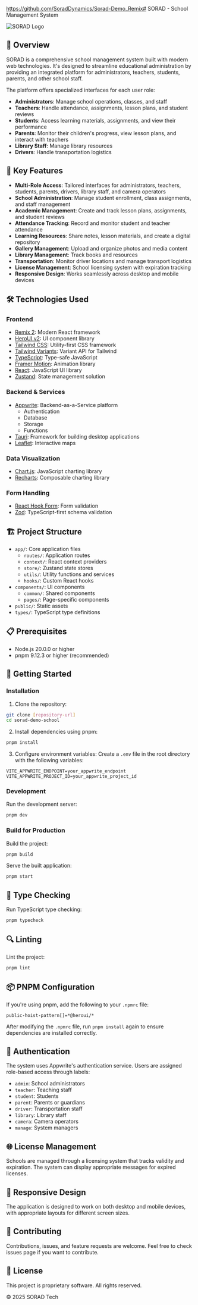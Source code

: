 https://github.com/SoradDynamics/Sorad-Demo_Remix# SORAD - School Management System

![SORAD Logo](/public/ico.png)

## 🌟 Overview

SORAD is a comprehensive school management system built with modern web technologies. It's designed to streamline educational administration by providing an integrated platform for administrators, teachers, students, parents, and other school staff.

The platform offers specialized interfaces for each user role:

- **Administrators**: Manage school operations, classes, and staff
- **Teachers**: Handle attendance, assignments, lesson plans, and student reviews
- **Students**: Access learning materials, assignments, and view their performance
- **Parents**: Monitor their children's progress, view lesson plans, and interact with teachers
- **Library Staff**: Manage library resources
- **Drivers**: Handle transportation logistics

## 🚀 Key Features

- **Multi-Role Access**: Tailored interfaces for administrators, teachers, students, parents, drivers, library staff, and camera operators
- **School Administration**: Manage student enrollment, class assignments, and staff management
- **Academic Management**: Create and track lesson plans, assignments, and student reviews
- **Attendance Tracking**: Record and monitor student and teacher attendance
- **Learning Resources**: Share notes, lesson materials, and create a digital repository
- **Gallery Management**: Upload and organize photos and media content
- **Library Management**: Track books and resources
- **Transportation**: Monitor driver locations and manage transport logistics
- **License Management**: School licensing system with expiration tracking
- **Responsive Design**: Works seamlessly across desktop and mobile devices

## 🛠️ Technologies Used

### Frontend

- [Remix 2](https://remix.run/docs/en/main/start/quickstart): Modern React framework
- [HeroUI v2](https://heroui.com/): UI component library
- [Tailwind CSS](https://tailwindcss.com/): Utility-first CSS framework
- [Tailwind Variants](https://tailwind-variants.org): Variant API for Tailwind
- [TypeScript](https://www.typescriptlang.org/): Type-safe JavaScript
- [Framer Motion](https://www.framer.com/motion/): Animation library
- [React](https://react.dev/): JavaScript UI library
- [Zustand](https://github.com/pmndrs/zustand): State management solution

### Backend & Services

- [Appwrite](https://appwrite.io/): Backend-as-a-Service platform
  - Authentication
  - Database
  - Storage
  - Functions
- [Tauri](https://tauri.app/): Framework for building desktop applications
- [Leaflet](https://leafletjs.com/): Interactive maps

### Data Visualization

- [Chart.js](https://www.chartjs.org/): JavaScript charting library
- [Recharts](https://recharts.org/): Composable charting library

### Form Handling

- [React Hook Form](https://react-hook-form.com/): Form validation
- [Zod](https://zod.dev/): TypeScript-first schema validation

## 🏗️ Project Structure

- `app/`: Core application files
  - `routes/`: Application routes
  - `context/`: React context providers
  - `store/`: Zustand state stores
  - `utils/`: Utility functions and services
  - `hooks/`: Custom React hooks
- `components/`: UI components
  - `common/`: Shared components
  - `pages/`: Page-specific components
- `public/`: Static assets
- `types/`: TypeScript type definitions

## 📋 Prerequisites

- Node.js 20.0.0 or higher
- pnpm 9.12.3 or higher (recommended)

## 🚦 Getting Started

### Installation

1. Clone the repository:

```bash
git clone [repository-url]
cd sorad-demo-school
```

2. Install dependencies using pnpm:

```bash
pnpm install
```

3. Configure environment variables:
   Create a `.env` file in the root directory with the following variables:

```
VITE_APPWRITE_ENDPOINT=your_appwrite_endpoint
VITE_APPWRITE_PROJECT_ID=your_appwrite_project_id
```

### Development

Run the development server:

```bash
pnpm dev
```

### Build for Production

Build the project:

```bash
pnpm build
```

Serve the built application:

```bash
pnpm start
```

## 🧪 Type Checking

Run TypeScript type checking:

```bash
pnpm typecheck
```

## 🔍 Linting

Lint the project:

```bash
pnpm lint
```

## 📦 PNPM Configuration

If you're using pnpm, add the following to your `.npmrc` file:

```
public-hoist-pattern[]=*@heroui/*
```

After modifying the `.npmrc` file, run `pnpm install` again to ensure dependencies are installed correctly.

## 🔑 Authentication

The system uses Appwrite's authentication service. Users are assigned role-based access through labels:

- `admin`: School administrators
- `teacher`: Teaching staff
- `student`: Students
- `parent`: Parents or guardians
- `driver`: Transportation staff
- `library`: Library staff
- `camera`: Camera operators
- `manage`: System managers

## 🌐 License Management

Schools are managed through a licensing system that tracks validity and expiration. The system can display appropriate messages for expired licenses.

## 📱 Responsive Design

The application is designed to work on both desktop and mobile devices, with appropriate layouts for different screen sizes.

## 🤝 Contributing

Contributions, issues, and feature requests are welcome. Feel free to check issues page if you want to contribute.

## 📄 License

This project is proprietary software. All rights reserved.

© 2025 SORAD Tech
